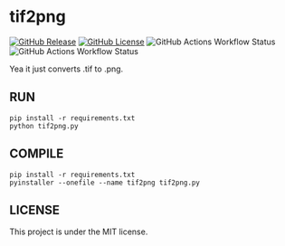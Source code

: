 # tif2png
[![GitHub Release](https://img.shields.io/github/v/release/HenrikBaltazar/tif2png)](https://github.com/HenrikBaltazar/tif2png/releases)
[![GitHub License](https://img.shields.io/github/license/HenrikBaltazar/tif2png)](https://github.com/HenrikBaltazar/tif2png?tab=MIT-1-ov-file#readme)
![GitHub Actions Workflow Status](https://img.shields.io/github/actions/workflow/status/HenrikBaltazar/tif2png/binary.yml)
![GitHub Actions Workflow Status](https://img.shields.io/github/actions/workflow/status/HenrikBaltazar/tif2png/exe.yml)



Yea it just converts .tif to .png.
## RUN
```
pip install -r requirements.txt
python tif2png.py
```

## COMPILE
```
pip install -r requirements.txt
pyinstaller --onefile --name tif2png tif2png.py
```

## LICENSE
This project is under the MIT license.